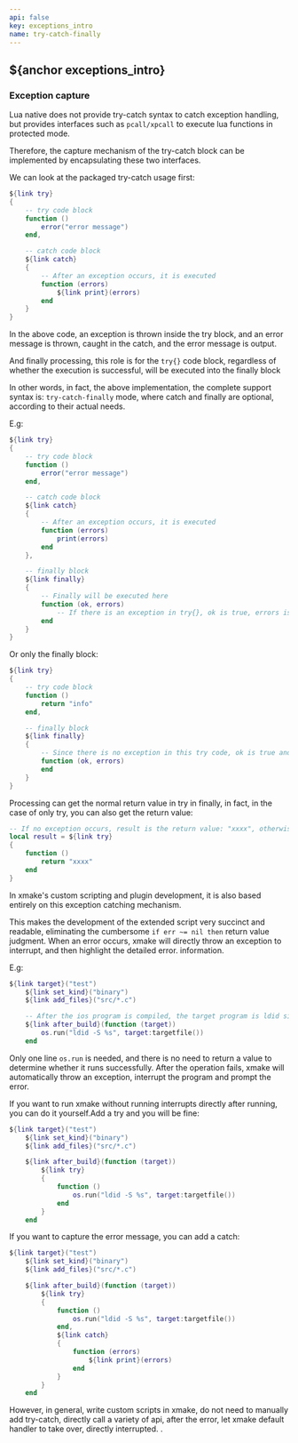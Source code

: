 ```yaml
---
api: false
key: exceptions_intro
name: try-catch-finally
---
```


## ${anchor exceptions_intro}

### Exception capture

Lua native does not provide try-catch syntax to catch exception handling, but provides interfaces such as `pcall/xpcall` to execute lua functions in protected mode.

Therefore, the capture mechanism of the try-catch block can be implemented by encapsulating these two interfaces.

We can look at the packaged try-catch usage first:

```lua
${link try}
{
    -- try code block
    function ()
        error("error message")
    end,

    -- catch code block
    ${link catch}
    {
        -- After an exception occurs, it is executed
        function (errors)
            ${link print}(errors)
        end
    }
}
```

In the above code, an exception is thrown inside the try block, and an error message is thrown, caught in the catch, and the error message is output.

And finally processing, this role is for the `try{}` code block, regardless of whether the execution is successful, will be executed into the finally block

In other words, in fact, the above implementation, the complete support syntax is: `try-catch-finally` mode, where catch and finally are optional, according to their actual needs.

E.g:

```lua
${link try}
{
    -- try code block
    function ()
        error("error message")
    end,

    -- catch code block
    ${link catch}
    {
        -- After an exception occurs, it is executed
        function (errors)
            print(errors)
        end
    },

    -- finally block
    ${link finally}
    {
        -- Finally will be executed here
        function (ok, errors)
            -- If there is an exception in try{}, ok is true, errors is the error message, otherwise it is false, and error is the return value in try
        end
    }
}

```

Or only the finally block:

```lua
${link try}
{
    -- try code block
    function ()
        return "info"
    end,

    -- finally block
    ${link finally}
    {
        -- Since there is no exception in this try code, ok is true and errors is the return value: "info"
        function (ok, errors)
        end
    }
}
```

Processing can get the normal return value in try in finally, in fact, in the case of only try, you can also get the return value:

```lua
-- If no exception occurs, result is the return value: "xxxx", otherwise nil
local result = ${link try}
{
    function ()
        return "xxxx"
    end
}
```

In xmake's custom scripting and plugin development, it is also based entirely on this exception catching mechanism.

This makes the development of the extended script very succinct and readable, eliminating the cumbersome `if err ~= nil then` return value judgment. When an error occurs, xmake will directly throw an exception to interrupt, and then highlight the detailed error. information.

E.g:

```lua
${link target}("test")
    ${link set_kind}("binary")
    ${link add_files}("src/*.c")

    -- After the ios program is compiled, the target program is ldid signed
    ${link after_build}(function (target))
        os.run("ldid -S %s", target:targetfile())
    end
```

Only one line `os.run` is needed, and there is no need to return a value to determine whether it runs successfully. After the operation fails, xmake will automatically throw an exception, interrupt the program and prompt the error.

If you want to run xmake without running interrupts directly after running, you can do it yourself.Add a try and you will be fine:

```lua
${link target}("test")
    ${link set_kind}("binary")
    ${link add_files}("src/*.c")

    ${link after_build}(function (target))
        ${link try}
        {
            function ()
                os.run("ldid -S %s", target:targetfile())
            end
        }
    end
```

If you want to capture the error message, you can add a catch:

```lua
${link target}("test")
    ${link set_kind}("binary")
    ${link add_files}("src/*.c")

    ${link after_build}(function (target))
        ${link try}
        {
            function ()
                os.run("ldid -S %s", target:targetfile())
            end,
            ${link catch}
            {
                function (errors)
                    ${link print}(errors)
                end
            }
        }
    end
```

However, in general, write custom scripts in xmake, do not need to manually add try-catch, directly call a variety of api, after the error, let xmake default handler to take over, directly interrupted. .

